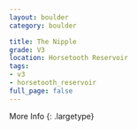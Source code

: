 ```yaml
---
layout: boulder
category: boulder

title: The Nipple
grade: V3
location: Horsetooth Reservoir
tags:
- v3
- horsetooth_reservoir
full_page: false
---
```




More Info
{: .largetype}

